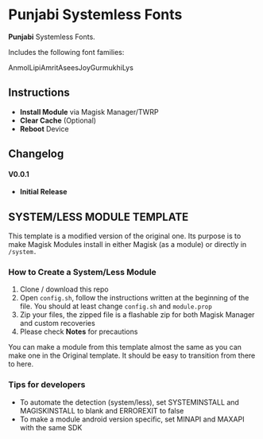 # Punjabi Systemless Fonts
__Punjabi__ Systemless Fonts.

Includes the following font families: 

AnmolLipiAmritAseesJoyGurmukhiLys

## Instructions ##
* __Install Module__ via Magisk Manager/TWRP
* __Clear Cache__ (Optional)
* __Reboot__ Device

## Changelog ##

#### V0.0.1 ####
* __Initial Release__




## SYSTEM/LESS MODULE TEMPLATE

This template is a modified version of the original one.
Its purpose is to make Magisk Modules install in either Magisk (as a module) or directly in `/system.`


### How to Create a System/Less Module
1. Clone / download this repo
2. Open `config.sh`, follow the instructions written at the beginning of the file. You should at least change `config.sh` and `module.prop`
3. Zip your files, the zipped file is a flashable zip for both Magisk Manager and custom recoveries
4. Please check **Notes** for precautions


You can make a module from this template almost the same as you can make one in the Original template.
It should be easy to transition from there to here.

### Tips for developers
 - To automate the detection (system/less), set SYSTEMINSTALL and MAGISKINSTALL to blank and ERROREXIT to false
 - To make a module android version specific, set MINAPI and MAXAPI with the same SDK
